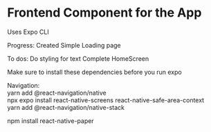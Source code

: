 # Frontend Component for the App 
Uses Expo CLI 

Progress: 
Created Simple Loading page 

To dos: 
Do styling for text 
Complete HomeScreen 


Make sure to install these dependencies before you run expo  <br>

Navigation: <br>
yarn add @react-navigation/native <br>
npx expo install react-native-screens react-native-safe-area-context <br>
yarn add @react-navigation/native-stack <br>

npm install react-native-paper